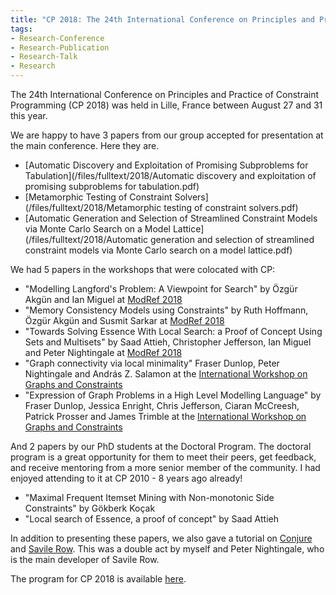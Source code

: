 ```yaml
---
title: "CP 2018: The 24th International Conference on Principles and Practice of Constraint Programming"
tags:
- Research-Conference
- Research-Publication
- Research-Talk
- Research
---
```



The 24th International Conference on Principles and Practice of Constraint Programming (CP 2018) was held in Lille, France between August 27 and 31 this year.

We are happy to have 3 papers from our group accepted for presentation at the main conference. Here they are.

- [Automatic Discovery and Exploitation of Promising Subproblems for Tabulation](/files/fulltext/2018/Automatic discovery and exploitation of promising subproblems for tabulation.pdf)
- [Metamorphic Testing of Constraint Solvers](/files/fulltext/2018/Metamorphic testing of constraint solvers.pdf)
- [Automatic Generation and Selection of Streamlined Constraint Models via Monte Carlo Search on a Model Lattice](/files/fulltext/2018/Automatic generation and selection of streamlined constraint models via Monte Carlo search on a model lattice.pdf)

We had 5 papers in the workshops that were colocated with CP:

- "Modelling Langford's Problem: A Viewpoint for Search" by Özgür Akgün and Ian Miguel at [ModRef 2018](https://modref2018.github.io/)
- "Memory Consistency Models using Constraints" by Ruth Hoffmann, Özgür Akgün and Susmit Sarkar at [ModRef 2018](https://modref2018.github.io/)
- "Towards Solving Essence With Local Search: a Proof of Concept Using Sets and Multisets" by Saad Attieh, Christopher Jefferson, Ian Miguel and Peter Nightingale at [ModRef 2018](https://modref2018.github.io/)
- "Graph connectivity via local minimality" Fraser Dunlop, Peter Nightingale and András Z. Salamon at the [International Workshop on Graphs and Constraints](http://gt-im-ia.gforge.inria.fr/cp2018.html)
- "Expression of Graph Problems in a High Level Modelling Language" by Fraser Dunlop, Jessica Enright, Chris Jefferson, Ciaran McCreesh, Patrick Prosser and James Trimble at the [International Workshop on Graphs and Constraints](http://gt-im-ia.gforge.inria.fr/cp2018.html)

And 2 papers by our PhD students at the Doctoral Program. The doctoral program is a great opportunity for them to meet their peers, get feedback, and receive mentoring from a more senior member of the community. I had enjoyed attending to it at CP 2010 - 8 years ago already!

- "Maximal Frequent Itemset Mining with Non-monotonic Side Constraints" by Gökberk Koçak
- "Local search of Essence, a proof of concept" by Saad Attieh

In addition to presenting these papers, we also gave a tutorial on [Conjure](http://conjure.readthedocs.io/en/latest/welcome.html) and [Savile Row](https://savilerow.cs.st-andrews.ac.uk/). This was a double act by myself and Peter Nightingale, who is the main developer of Savile Row.

The program for CP 2018 is available [here](http://cp2018.a4cp.org/program.html).


